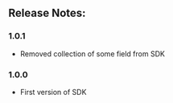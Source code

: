 ## Release Notes:

### 1.0.1
- Removed collection of some field from SDK

### 1.0.0
- First version of SDK
